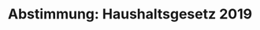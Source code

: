 ---
abstimmung:
  abstimmung: 2
  bundestagssitzung: 66
  datum: 23. November 2018
  legislaturperiode: 19
categories:
- Todo
data:
- title: Abstimmungsergebnis 20181123_2-data.pdf
  url: /res/2021-btw/abstimmungsergebnisse/20181123_2-data.pdf
- title: Abstimmungsergebnis 20181123_2_xls-data.xls
  url: /res/2021-btw/abstimmungsergebnisse/20181123_2_xls-data.xls
- title: Abstimmungsergebnis 20181123_2_xls-datacsv
  url: /res/2021-btw/abstimmungsergebnisse/csv/20181123_2_xls-datacsv
documents:
- local: /res/2021-btw/drucksachen/03400.pdf
  title: Drucksache 19/03400
  url: https://dip21.bundestag.de/dip21/btd/19/034/1903400.pdf
- local: /res/2021-btw/drucksachen/03402.pdf
  title: Drucksache 19/03402
  url: https://dip21.bundestag.de/dip21/btd/19/034/1903402.pdf
- local: /res/2021-btw/drucksachen/04601.pdf
  title: Drucksache 19/04601
  url: https://dip21.bundestag.de/dip21/btd/19/046/1904601.pdf
- local: /res/2021-btw/drucksachen/04605.pdf
  title: Drucksache 19/04605
  url: https://dip21.bundestag.de/dip21/btd/19/046/1904605.pdf
- local: /res/2021-btw/drucksachen/04609.pdf
  title: Drucksache 19/04609
  url: https://dip21.bundestag.de/dip21/btd/19/046/1904609.pdf
- local: /res/2021-btw/drucksachen/04611.pdf
  title: Drucksache 19/04611
  url: https://dip21.bundestag.de/dip21/btd/19/046/1904611.pdf
- local: /res/2021-btw/drucksachen/04613.pdf
  title: Drucksache 19/04613
  url: https://dip21.bundestag.de/dip21/btd/19/046/1904613.pdf
- local: /res/2021-btw/drucksachen/04617.pdf
  title: Drucksache 19/04617
  url: https://dip21.bundestag.de/dip21/btd/19/046/1904617.pdf
- local: /res/2021-btw/drucksachen/04620.pdf
  title: Drucksache 19/04620
  url: https://dip21.bundestag.de/dip21/btd/19/046/1904620.pdf
- local: /res/2021-btw/drucksachen/04626.pdf
  title: Drucksache 19/04626
  url: https://dip21.bundestag.de/dip21/btd/19/046/1904626.pdf
ergebnis:
  AfD:
    enthaltung: 0
    gesamt: 92
    ja: 0
    nein: 82
    nichtabgegeben: 10
    ungueltig: 0
  Bündnis 90/Die Grünen:
    enthaltung: 0
    gesamt: 67
    ja: 0
    nein: 64
    nichtabgegeben: 3
    ungueltig: 0
  Die Linke:
    enthaltung: 0
    gesamt: 69
    ja: 0
    nein: 59
    nichtabgegeben: 10
    ungueltig: 0
  FDP:
    enthaltung: 0
    gesamt: 80
    ja: 0
    nein: 75
    nichtabgegeben: 5
    ungueltig: 0
  cdu/csu:
    enthaltung: 0
    gesamt: 246
    ja: 229
    nein: 1
    nichtabgegeben: 16
    ungueltig: 0
  file: 20181123_2_xls-data.xls
  fraktionslos:
    enthaltung: 0
    gesamt: 2
    ja: 0
    nein: 1
    nichtabgegeben: 1
    ungueltig: 0
  spd:
    enthaltung: 0
    gesamt: 153
    ja: 137
    nein: 2
    nichtabgegeben: 14
    ungueltig: 0
layout: abstimmung
links:
- title: Link zu bundestag.de
  url: https://www.bundestag.de/parlament/plenum/abstimmung/abstimmung?id=558
preview: 'Deutscher Bundestag


  66. Sitzung des Deutschen Bundestages

  am Freitag, 23. November 2018


  Endgültiges Ergebnis der Namentlichen Abstimmung Nr. 2


  Gesetzentwurf der Bundesregierung

  Entwurf eines Gesetzes über die Feststellung des Bundeshaushaltsplans für das

  Haushaltsjahr 2019 (Haushaltsgesetz 2019)

  - Drucksachen 19/3400, 19/3402, 19/4601, 19/4605, bis 19/4609, 19/4611 bis 19/4613,

  19/4617, 19/4620 bis 19/4626 -'
tags:
- Todo
title: 'Abstimmung: Haushaltsgesetz 2019'
---